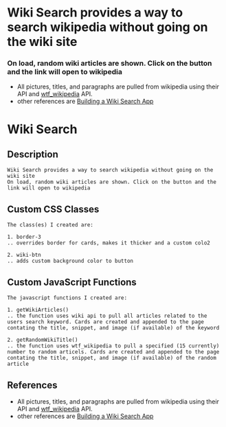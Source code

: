 # Wiki Search provides a way to search wikipedia without going on the wiki site
### On load, random wiki articles are shown. Click on the button and the link will open to wikipedia
* All pictures, titles, and paragraphs are pulled from wikipedia using their API and [wtf_wikipedia](https://github.com/spencermountain/wtf_wikipedia) API. 
* other references are [Building a Wiki Search App](https://www.freecodecamp.org/news/building-a-wikipedia-search-engine-project-4d84de3841d2/)

# Wiki Search

## Description
```
Wiki Search provides a way to search wikipedia without going on the wiki site
On load, random wiki articles are shown. Click on the button and the link will open to wikipedia
```


## Custom CSS Classes
```
The class(es) I created are:

1. border-3
.. overrides border for cards, makes it thicker and a custom colo2

2. wiki-btn
.. adds custom background color to button
```



## Custom JavaScript Functions
```
The javascript functions I created are:

1. getWikiArticles()
.. the function uses wiki api to pull all articles related to the users search keyword. Cards are created and appended to the page contating the title, snippet, and image (if available) of the keyword

2. getRandomWikiTitle()
.. the function uses wtf_wikipedia to pull a specified (15 currently) number to random articels. Cards are created and appended to the page contating the title, snippet, and image (if available) of the random article

```
## References
* All pictures, titles, and paragraphs are pulled from wikipedia using their API and [wtf_wikipedia](https://github.com/spencermountain/wtf_wikipedia) API. 
* other references are [Building a Wiki Search App](https://www.freecodecamp.org/news/building-a-wikipedia-search-engine-project-4d84de3841d2/)
